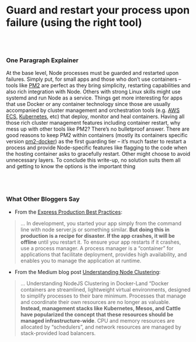 # Guard and restart your process upon failure (using the right tool)

<br/><br/>

### One Paragraph Explainer

At the base level, Node processes must be guarded and restarted upon failures. Simply put, for small apps and those who don’t use containers – tools like [PM2](https://www.npmjs.com/package/pm2-docker) are perfect as they bring simplicity, restarting capabilities and also rich integration with Node. Others with strong Linux skills might use systemd and run Node as a service. Things get more interesting for apps that use Docker or any container technology since those are usually accompanied by cluster management and orchestration tools (e.g. [AWS ECS](http://docs.aws.amazon.com/AmazonECS/latest/developerguide/Welcome.html), [Kubernetes](https://kubernetes.io/), etc) that deploy, monitor and heal containers. Having all those rich cluster management features including container restart, why mess up with other tools like PM2? There’s no bulletproof answer. There are good reasons to keep PM2 within containers (mostly its containers specific version [pm2-docker](https://www.npmjs.com/package/pm2-docker)) as the first guarding tier – it’s much faster to restart a process and provide Node-specific features like flagging to the code when the hosting container asks to gracefully restart. Other might choose to avoid unnecessary layers. To conclude this write-up, no solution suits them all and getting to know the options is the important thing

<br/><br/>

### What Other Bloggers Say

* From the [Express Production Best Practices](https://expressjs.com/en/advanced/best-practice-performance.html):
> ... In development, you started your app simply from the command line with node server.js or something similar. **But doing this in production is a recipe for disaster. If the app crashes, it will be offline** until you restart it. To ensure your app restarts if it crashes, use a process manager. A process manager is a “container” for applications that facilitate deployment, provides high availability, and enables you to manage the application at runtime.

* From the Medium blog post [Understanding Node Clustering](https://medium.com/@CodeAndBiscuits/understanding-nodejs-clustering-in-docker-land-64ce2306afef#.cssigr5z3):
> ... Understanding NodeJS Clustering in Docker-Land “Docker containers are streamlined, lightweight virtual environments, designed to simplify processes to their bare minimum. Processes that manage and coordinate their own resources are no longer as valuable. **Instead, management stacks like Kubernetes, Mesos, and Cattle have popularized the concept that these resources should be managed infrastructure-wide**. CPU and memory resources are allocated by “schedulers”, and network resources are managed by stack-provided load balancers.
